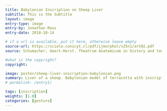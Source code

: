 ```yaml
---
title: Babylonian Inscription on Sheep Liver
subtitle: This is the Subtitle
layout: image
entry-type: image
entry-by: Jonathan Reus
entry-date: 2018-10-14

# if a url is available, put it here, otherwise leave empty
source-url: https://scielo.conicyt.cl/pdf/ijmorphol/v25n1/art02.pdf
source: Schumacher, Geert-Horst. Theatrum Anatomicum in history and today. Int. J. Morphology, 25(1):15-32, 2007

#what is the copyright?
copyright:

image: poster/sheep-liver-inscription-babylonian.png
summary: Liver of a sheep. Babylonian model of terracotta with inscriptions from 18th to 19th century B.C.
# permalink: /entry1/

tags: [inscription]
weights: [1.0]
categories: [gesture]
---
```

